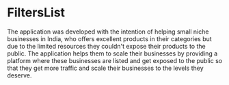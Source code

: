# FiltersList 
The application was developed with the intention of helping small niche businesses in India, who offers excellent products in their categories but due to the limited resources they couldn't expose their products to the public. The application helps them to scale their businesses by providing a platform where these businesses are listed and get exposed to the public so that they get more traffic and scale their businesses to the levels they deserve.
